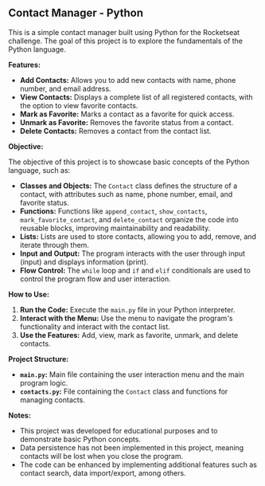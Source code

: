 ## Contact Manager - Python

This is a simple contact manager built using Python for the Rocketseat challenge. The goal of this project is to explore the fundamentals of the Python language.

**Features:**

- **Add Contacts:** Allows you to add new contacts with name, phone number, and email address.
- **View Contacts:** Displays a complete list of all registered contacts, with the option to view favorite contacts.
- **Mark as Favorite:** Marks a contact as a favorite for quick access.
- **Unmark as Favorite:** Removes the favorite status from a contact.
- **Delete Contacts:** Removes a contact from the contact list.

**Objective:**

The objective of this project is to showcase basic concepts of the Python language, such as:

- **Classes and Objects:** The `Contact` class defines the structure of a contact, with attributes such as name, phone number, email, and favorite status.
- **Functions:** Functions like `append_contact`, `show_contacts`, `mark_favorite_contact`, and `delete_contact` organize the code into reusable blocks, improving maintainability and readability.
- **Lists:** Lists are used to store contacts, allowing you to add, remove, and iterate through them.
- **Input and Output:** The program interacts with the user through input (input) and displays information (print).
- **Flow Control:** The `while` loop and `if` and `elif` conditionals are used to control the program flow and user interaction.

**How to Use:**

1. **Run the Code:** Execute the `main.py` file in your Python interpreter.
2. **Interact with the Menu:** Use the menu to navigate the program's functionality and interact with the contact list.
3. **Use the Features:** Add, view, mark as favorite, unmark, and delete contacts.

**Project Structure:**

- **`main.py`:** Main file containing the user interaction menu and the main program logic.
- **`contacts.py`:** File containing the `Contact` class and functions for managing contacts.

**Notes:**

- This project was developed for educational purposes and to demonstrate basic Python concepts.
- Data persistence has not been implemented in this project, meaning contacts will be lost when you close the program.
- The code can be enhanced by implementing additional features such as contact search, data import/export, among others.
